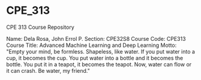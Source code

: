 # CPE_313
CPE 313 Course Repository

Name: Dela Rosa, John Errol P.
Section: CPE32S8
Course Code: CPE313
Course Title: Advanced Machine Learning and Deep Learning
Motto: "Empty your mind, be formless. Shapeless, like water. If you put water into a cup, it becomes the cup. You put water into a bottle and it becomes the bottle. You put it in a teapot, it becomes the teapot. Now, water can flow or it can crash. Be water, my friend."
